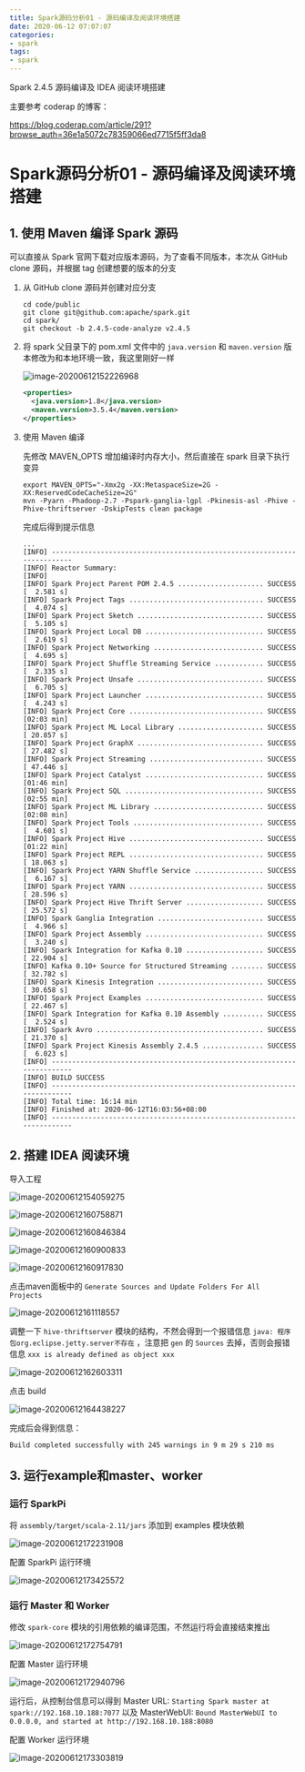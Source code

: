 ```yaml
---
title: Spark源码分析01 - 源码编译及阅读环境搭建
date: 2020-06-12 07:07:07
categories:
- spark
tags:
- spark
---
```


Spark 2.4.5 源码编译及 IDEA 阅读环境搭建

主要参考 coderap 的博客：

https://blog.coderap.com/article/291?browse_auth=36e1a5072c78359066ed7715f5ff3da8

# Spark源码分析01 - 源码编译及阅读环境搭建

## 1. 使用 Maven 编译 Spark 源码

可以直接从 Spark 官网下载对应版本源码，为了查看不同版本，本次从 GitHub clone 源码，并根据 tag 创建想要的版本的分支

1. 从 GitHub clone 源码并创建对应分支

   ```shell
   cd code/public
   git clone git@github.com:apache/spark.git
   cd spark/
   git checkout -b 2.4.5-code-analyze v2.4.5
   ```

2. 将 spark 父目录下的 pom.xml 文件中的 `java.version` 和 `maven.version` 版本修改为和本地环境一致，我这里刚好一样

   ![image-20200612152226968](../assets/images/spark01/image-20200612152226968.png)

   ```xml
   <properties>
     <java.version>1.8</java.version>
     <maven.version>3.5.4</maven.version>
   </properties>
   ```

3. 使用 Maven 编译

   先修改 MAVEN_OPTS 增加编译时内存大小，然后直接在 spark 目录下执行变异

   ```shell
   export MAVEN_OPTS="-Xmx2g -XX:MetaspaceSize=2G -XX:ReservedCodeCacheSize=2G"
   mvn -Pyarn -Phadoop-2.7 -Pspark-ganglia-lgpl -Pkinesis-asl -Phive -Phive-thriftserver -DskipTests clean package
   ```

   完成后得到提示信息

   ```shell
   ...
   [INFO] ------------------------------------------------------------------------
   [INFO] Reactor Summary:
   [INFO]
   [INFO] Spark Project Parent POM 2.4.5 ..................... SUCCESS [  2.581 s]
   [INFO] Spark Project Tags ................................. SUCCESS [  4.074 s]
   [INFO] Spark Project Sketch ............................... SUCCESS [  5.105 s]
   [INFO] Spark Project Local DB ............................. SUCCESS [  2.619 s]
   [INFO] Spark Project Networking ........................... SUCCESS [  4.695 s]
   [INFO] Spark Project Shuffle Streaming Service ............ SUCCESS [  2.335 s]
   [INFO] Spark Project Unsafe ............................... SUCCESS [  6.705 s]
   [INFO] Spark Project Launcher ............................. SUCCESS [  4.243 s]
   [INFO] Spark Project Core ................................. SUCCESS [02:03 min]
   [INFO] Spark Project ML Local Library ..................... SUCCESS [ 20.857 s]
   [INFO] Spark Project GraphX ............................... SUCCESS [ 27.482 s]
   [INFO] Spark Project Streaming ............................ SUCCESS [ 47.446 s]
   [INFO] Spark Project Catalyst ............................. SUCCESS [01:46 min]
   [INFO] Spark Project SQL .................................. SUCCESS [02:55 min]
   [INFO] Spark Project ML Library ........................... SUCCESS [02:08 min]
   [INFO] Spark Project Tools ................................ SUCCESS [  4.601 s]
   [INFO] Spark Project Hive ................................. SUCCESS [01:22 min]
   [INFO] Spark Project REPL ................................. SUCCESS [ 18.063 s]
   [INFO] Spark Project YARN Shuffle Service ................. SUCCESS [  6.167 s]
   [INFO] Spark Project YARN ................................. SUCCESS [ 28.596 s]
   [INFO] Spark Project Hive Thrift Server ................... SUCCESS [ 25.572 s]
   [INFO] Spark Ganglia Integration .......................... SUCCESS [  4.966 s]
   [INFO] Spark Project Assembly ............................. SUCCESS [  3.240 s]
   [INFO] Spark Integration for Kafka 0.10 ................... SUCCESS [ 22.904 s]
   [INFO] Kafka 0.10+ Source for Structured Streaming ........ SUCCESS [ 32.782 s]
   [INFO] Spark Kinesis Integration .......................... SUCCESS [ 30.658 s]
   [INFO] Spark Project Examples ............................. SUCCESS [ 22.467 s]
   [INFO] Spark Integration for Kafka 0.10 Assembly .......... SUCCESS [  2.524 s]
   [INFO] Spark Avro ......................................... SUCCESS [ 21.370 s]
   [INFO] Spark Project Kinesis Assembly 2.4.5 ............... SUCCESS [  6.023 s]
   [INFO] ------------------------------------------------------------------------
   [INFO] BUILD SUCCESS
   [INFO] ------------------------------------------------------------------------
   [INFO] Total time: 16:14 min
   [INFO] Finished at: 2020-06-12T16:03:56+08:00
   [INFO] ------------------------------------------------------------------------
   ```



## 2. 搭建 IDEA 阅读环境

导入工程

![image-20200612154059275](../assets/images/spark01/image-20200612154059275.png)

![image-20200612160758871](../assets/images/spark01/image-20200612160758871.png)

![image-20200612160846384](../assets/images/spark01/image-20200612160846384.png)

![image-20200612160900833](../assets/images/spark01/image-20200612160900833.png)

![image-20200612160917830](../assets/images/spark01/image-20200612160917830.png)

点击maven面板中的 `Generate Sources and Update Folders For All Projects` 

![image-20200612161118557](../assets/images/spark01/image-20200612161118557.png)

调整一下 `hive-thriftserver` 模块的结构，不然会得到一个报错信息 `java: 程序包org.eclipse.jetty.server不存在` ，注意把 `gen` 的 `Sources` 去掉，否则会报错信息 `xxx is already defined as object xxx` 

![image-20200612162603311](../assets/images/spark01/image-20200612162603311.png)

点击 build

![image-20200612164438227](../assets/images/spark01/image-20200612164438227.png)

完成后会得到信息：

`Build completed successfully with 245 warnings in 9 m 29 s 210 ms` 

## 3. 运行example和master、worker

### 运行 SparkPi

将 `assembly/target/scala-2.11/jars` 添加到 examples 模块依赖

![image-20200612172231908](../assets/images/spark01/image-20200612172231908.png)

配置 SparkPi 运行环境

![image-20200612173425572](../assets/images/spark01/image-20200612173425572.png)

### 运行 Master 和 Worker

修改 `spark-core` 模块的引用依赖的编译范围，不然运行将会直接结束推出

![image-20200612172754791](../assets/images/spark01/image-20200612172754791.png)

配置 Master 运行环境

![image-20200612172940796](../assets/images/spark01/image-20200612172940796.png)

运行后，从控制台信息可以得到 Master URL: `Starting Spark master at spark://192.168.10.188:7077` 以及 MasterWebUI: `Bound MasterWebUI to 0.0.0.0, and started at http://192.168.10.188:8080` 

配置 Worker 运行环境

![image-20200612173303819](../assets/images/spark01/image-20200612173303819.png)

